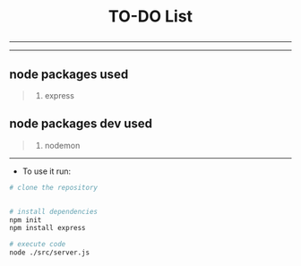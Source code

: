 # <p align="center"> TO-DO List </p> #
---
---
## node packages used ##

>1.  express

## node packages dev used ##
>1.  nodemon
---
* To use it run:
```bash
# clone the repository


# install dependencies
npm init
npm install express

# execute code
node ./src/server.js
```